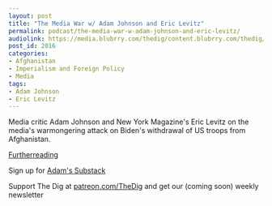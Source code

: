```yaml
---
layout: post
title: "The Media War w/ Adam Johnson and Eric Levitz"
permalink: podcast/the-media-war-w-adam-johnson-and-eric-levitz/
audiolink: https://media.blubrry.com/thedig/content.blubrry.com/thedig/The_Dig-EP_319-MediaWar.mp3
post_id: 2016
categories: 
- Afghanistan
- Imperialism and Foreign Policy
- Media
tags: 
- Adam Johnson
- Eric Levitz
---
```


Media critic Adam Johnson and New York Magazine's Eric Levitz on the media's warmongering attack on Biden's withdrawal of US troops from Afghanistan. 

[Further](https://www.nymag.com/intelligencer/2021/08/media-bias-biden-polls-approval-afghanistan-withdrawal.html)[reading](https://www.thecolumn.substack.com/p/on-afghanistan-withdrawal-nyts-peter)

Sign up for [Adam's Substack](https://www.thecolumn.substack.com)

Support The Dig at [patreon.com/TheDig](http://www.patreon.com/TheDig)  and get our (coming soon) weekly newsletter